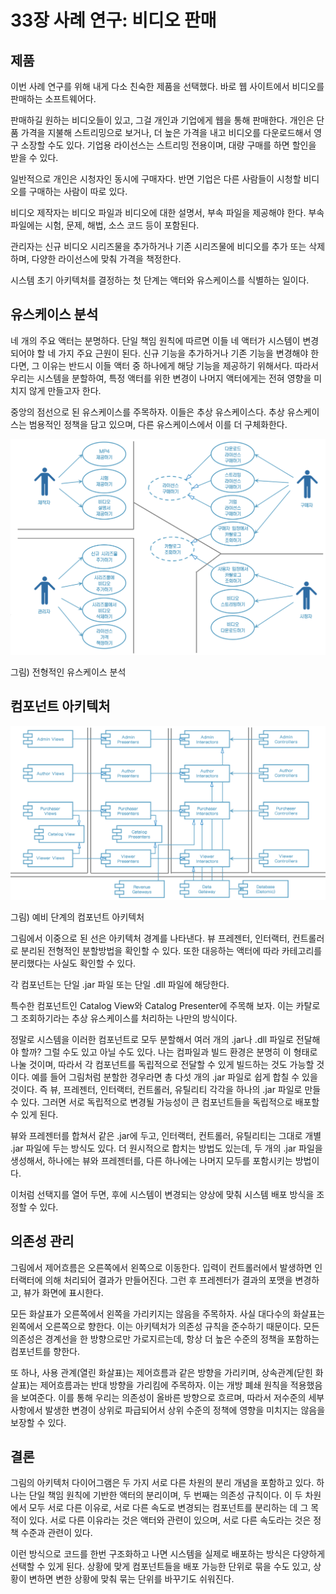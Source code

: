 # 33장 사례 연구: 비디오 판매

## 제품

이번 사례 연구를 위해 내게 다소 친숙한 제품을 선택했다. 바로 웹 사이트에서 비디오를 판매하는 소프트웨어다. 

판매하길 원하는 비디오들이 있고, 그걸 개인과 기업에게 웹을 통해 판매한다. 개인은 단품 가격을 지불해 스트리밍으로 보거나, 더 높은 가격을 내고 비디오를 다운로드해서 영구 소장할 수도 있다. 기업용 라이선스는 스트리밍 전용이며, 대량 구매를 하면 할인을 받을 수 있다.

일반적으로 개인은 시청자인 동시에 구매자다. 반면 기업은 다른 사람들이 시청할 비디오를 구매하는 사람이 따로 있다.

비디오 제작자는 비디오 파일과 비디오에 대한 설명서, 부속 파일을 제공해야 한다. 부속 파일에는 시험, 문제, 해법, 소스 코드 등이 포함된다.

관리자는 신규 비디오 시리즈물을 추가하거나 기존 시리즈물에 비디오를 추가 또는 삭제하며, 다양한 라이선스에 맞춰 가격을 책정한다.

시스템 초기 아키텍처를 결정하는 첫 단계는 액터와 유스케이스를 식별하는 일이다.



## 유스케이스 분석

네 개의 주요 액터는 분명하다. 단일 책임 원칙에 따르면 이들 네 액터가 시스템이 변경되어야 할 네 가지 주요 근원이 된다. 신규 기능을 추가하거나 기존 기능을 변경해야 한다면, 그 이유는 반드시 이들 액터 중 하나에게 해당 기능을 제공하기 위해서다. 따라서 우리는 시스템을 분할하여, 특정 액터를 위한 변경이 나머지 액터에게는 전혀 영향을 미치지 않게 만들고자 한다.

중앙의 점선으로 된 유스케이스를 주목하자. 이들은 추상 유스케이스다. 추상 유스케이스는 범용적인 정책을 담고 있으며, 다른 유스케이스에서 이를 더 구체화한다.

<img src="images/image-20221013222844547.png" alt="image-20221013222844547" style="zoom:50%;" />

그림) 전형적인 유스케이스 분석



## 컴포넌트 아키텍처

<img src="images/image-20221013225540015.png" alt="image-20221013225540015" style="zoom:50%;" />

그림) 예비 단계의 컴포넌트 아키텍처

그림에서 이중으로 된 선은 아키텍처 경계를 나타낸다. 뷰 프레젠터, 인터랙터, 컨트롤러로 분리된 전형적인 분할방법을 확인할 수 있다. 또한 대응하는 액터에 따라 카테고리를 분리했다는 사실도 확인할 수 있다.

각 컴포넌트는 단일 .jar 파일 또는 단일 .dll 파일에 해당한다.

특수한 컴포넌트인 Catalog View와 Catalog Presenter에 주목해 보자. 이는 카탈로그 조회하기라는 추상 유스케이스를 처리하는 나만의 방식이다.

정말로 시스템을 이러한 컴포넌트로 모두 분할해서 여러 개의 .jar나 .dll 파일로 전달해야 할까? 그럴 수도 있고 아닐 수도 있다. 나는 컴파일과 빌드 환경은 분명히 이 형태로 나눌 것이며, 따라서 각 컴포넌트를 독립적으로 전달할 수 있게 빌드하는 것도 가능할 것이다. 예를 들어 그림처럼 분할한 경우라면 총 다섯 개의 .jar 파일로 쉽게 합칠 수 있을 것이다. 즉 뷰, 프레젠터, 인터랙터, 컨트롤러, 유틸리티 각각을 하나의 .jar 파일로 만들 수 있다. 그러면 서로 독립적으로 변경될 가능성이 큰 컴포넌트들을 독립적으로 배포할 수 있게 된다.

뷰와 프레젠터를 합쳐서 같은 .jar에 두고, 인터랙터, 컨트롤러, 유틸리티는 그대로 개별 .jar 파일에 두는 방식도 있다. 더 원시적으로 합치는 방법도 있는데, 두 개의 .jar 파일을 생성해서, 하나에는 뷰와 프레젠터를, 다른 하나에는 나머지 모두를 포함시키는 방법이다.

이처럼 선택지를 열어 두면, 후에 시스템이 변경되는 양상에 맞춰 시스템 배포 방식을 조정할 수 있다.



## 의존성 관리

그림에서 제어흐름은 오른쪽에서 왼쪽으로 이동한다. 입력이 컨트롤러에서 발생하면 인터랙터에 의해 처리되어 결과가 만들어진다. 그런 후 프레젠터가 결과의 포맷을 변경하고, 뷰가 화면에 표시한다.

모든 화살표가 오른쪽에서 왼쪽을 가리키지는 않음을 주목하자. 사실 대다수의 화살표는 왼쪽에서 오른쪽으로 향한다. 이는 아키텍처가 의존성 규칙을 준수하기 때문이다. 모든 의존성은 경계선을 한 방향으로만 가로지르는데, 항상 더 높은 수준의 정책을 포함하는 컴포넌트를 향한다.

또 하나, 사용 관계(열린 화살표)는 제어흐름과 같은 방향을 가리키며, 상속관계(닫힌 화살표)는 제어흐름과는 반대 방향을 가리킴에 주목하자. 이는 개방 폐쇄 원칙을 적용했음을 보여준다. 이를 통해 우리는 의존성이 올바른 방향으로 흐르며, 따라서 저수준의 세부사항에서 발생한 변경이 상위로 파급되어서 상위 수준의 정책에 영향을 미치지는 않음을 보장할 수 있다.



## 결론

그림의 아키텍처 다이어그램은 두 가지 서로 다른 차원의 분리 개념을 포함하고 있다. 하나는 단일 책임 원칙에 기반한 액터의 분리이며, 두 번째는 의존성 규칙이다. 이 두 차원에서 모두 서로 다른 이유로, 서로 다른 속도로 변경되는 컴포넌트를 분리하는 데 그 목적이 있다. 서로 다른 이유라는 것은 액터와 관련이 있으며, 서로 다른 속도라는 것은 정책 수준과 관련이 있다.

이런 방식으로 코드를 한번 구조화하고 나면 시스템을 실제로 배포하는 방식은 다양하게 선택할 수 있게 된다. 상황에 맞게 컴포넌트들을 배포 가능한 단위로 묶을 수도 있고, 상황이 변하면 변한 상황에 맞춰 묶는 단위를 바꾸기도 쉬워진다.



